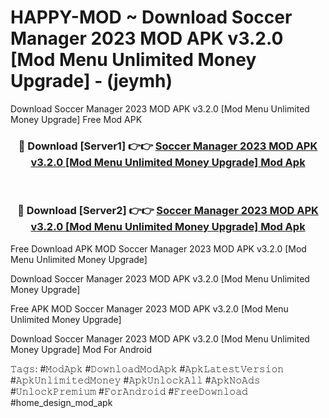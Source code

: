 # HAPPY-MOD ~ Download Soccer Manager 2023 MOD APK v3.2.0 [Mod Menu Unlimited Money Upgrade] - (jeymh)
Download Soccer Manager 2023 MOD APK v3.2.0 [Mod Menu Unlimited Money Upgrade] Free Mod APK

<div align="center">
<h3>🔴 Download [Server1] 👉👉 <a href="https://apk-comot.site?title=Soccer_Manager_2023_MOD_APK_v3.2.0_[Mod_Menu_Unlimited_Money_Upgrade]">Soccer Manager 2023 MOD APK v3.2.0 [Mod Menu Unlimited Money Upgrade] Mod Apk</a></h3><br>

<h3>🔴 Download [Server2] 👉👉 <a href="https://apk-comot.site?title=Soccer_Manager_2023_MOD_APK_v3.2.0_[Mod_Menu_Unlimited_Money_Upgrade]">Soccer Manager 2023 MOD APK v3.2.0 [Mod Menu Unlimited Money Upgrade] Mod Apk</a></h3>
</div>


Free Download APK MOD Soccer Manager 2023 MOD APK v3.2.0 [Mod Menu Unlimited Money Upgrade]

Download Soccer Manager 2023 MOD APK v3.2.0 [Mod Menu Unlimited Money Upgrade] 

Free APK MOD Soccer Manager 2023 MOD APK v3.2.0 [Mod Menu Unlimited Money Upgrade] 

Download Soccer Manager 2023 MOD APK v3.2.0 [Mod Menu Unlimited Money Upgrade] Mod For Android

𝚃𝚊𝚐𝚜: #𝙼𝚘𝚍𝙰𝚙𝚔 #𝙳𝚘𝚠𝚗𝚕𝚘𝚊𝚍𝙼𝚘𝚍𝙰𝚙𝚔 #𝙰𝚙𝚔𝙻𝚊𝚝𝚎𝚜𝚝𝚅𝚎𝚛𝚜𝚒𝚘𝚗 #𝙰𝚙𝚔𝚄𝚗𝚕𝚒𝚖𝚒𝚝𝚎𝚍𝙼𝚘𝚗𝚎𝚢 #𝙰𝚙𝚔𝚄𝚗𝚕𝚘𝚌𝚔𝙰𝚕𝚕 #𝙰𝚙𝚔𝙽𝚘𝙰𝚍𝚜 #𝚄𝚗𝚕𝚘𝚌𝚔𝙿𝚛𝚎𝚖𝚒𝚞𝚖 #𝙵𝚘𝚛𝙰𝚗𝚍𝚛𝚘𝚒𝚍 #𝙵𝚛𝚎𝚎𝙳𝚘𝚠𝚗𝚕𝚘𝚊𝚍 #home_design_mod_apk